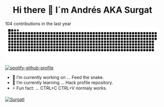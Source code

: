 <h1 align="center"> Hi there 👋 I´m Andrés AKA Surgat </h1>

104 contributions in the last year 
![Snake animation](https://raw.githubusercontent.com/surgatengit/surgatengit/output/github-contribution-grid-snake-dark.svg)

[![spotify-github-profile](https://spotify-github-profile.kittinanx.com/api/view?uid=g4vehpi40mimfuucijdchzu7v&cover_image=true&theme=novatorem&show_offline=false&background_color=061f05&interchange=false&bar_color=53b14f&bar_color_cover=false)](https://open.spotify.com/user/g4vehpi40mimfuucijdchzu7v)

- 🔭 I’m currently working on ... Feed the snake.
- 🌱 I’m currently learning ... Hack profile repository.
- ⚡ Fun fact: ... CTRL+C CTRL+V normaly works.

[![Surgatl](https://www.hackthebox.com/badge/image/259694)](https://app.hackthebox.com/profile/259694)

